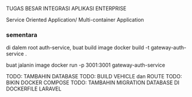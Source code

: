 TUGAS BESAR INTEGRASI APLIKASI ENTERPRISE

Service Oriented Application/ Multi-container Application


### sementara

di dalem root auth-service, buat build image
docker build -t gateway-auth-service .

buat jalanin image
docker run -p 3001:3001 gateway-auth-service


TODO: TAMBAHIN DATABASE 
TODO: BUILD VEHICLE dan ROUTE 
TODO: BIKIN DOCKER COMPOSE
TODO: TAMBAHIN MIGRATION DATABASE DI DOCKERFILE LARAVEL